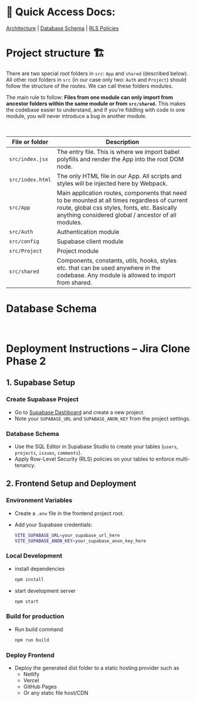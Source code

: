 
# 📄 Quick Access Docs:
[Architecture](ArchitecturalDecisions.md) | [Database Schema](deployment.md) | [RLS Policies](RLS_Policies.md)
<br>

# Project structure 🏗

There are two special root folders in `src`: `App` and `shared` (described below). All other root folders in `src` (in our case only two: `Auth` and `Project`) should follow the structure of the routes. We can call these folders modules.

The main rule to follow: **Files from one module can only import from ancestor folders within the same module or from `src/shared`.** This makes the codebase easier to understand, and if you're fiddling with code in one module, you will never introduce a bug in another module.

<br>

| File or folder   | Description                                                                                                                                                                                          |
| ---------------- | ---------------------------------------------------------------------------------------------------------------------------------------------------------------------------------------------------- |
| `src/index.jsx`  | The entry file. This is where we import babel polyfills and render the App into the root DOM node.                                                                                                   |
| `src/index.html` | The only HTML file in our App. All scripts and styles will be injected here by Webpack.                                                                                                              |
| `src/App`        | Main application routes, components that need to be mounted at all times regardless of current route, global css styles, fonts, etc. Basically anything considered global / ancestor of all modules. |
| `src/Auth`       | Authentication module                                                                                                                                                                                |
| `src/config`     | Supabase client module                                                                                                                                                                               |
| `src/Project`    | Project module                                                                                                                                                                                       |
| `src/shared`     | Components, constants, utils, hooks, styles etc. that can be used anywhere in the codebase. Any module is allowed to import from shared.                                                             |

# Database Schema

<br>

# Deployment Instructions – Jira Clone Phase 2

## 1. Supabase Setup

### Create Supabase Project

- Go to [Supabase Dashboard](https://app.supabase.com/) and create a new project.
- Note your `SUPABASE_URL` and `SUPABASE_ANON_KEY` from the project settings.

### Database Schema

- Use the SQL Editor in Supabase Studio to create your tables (`users`, `projects`, `issues`, `comments`).
- Apply Row-Level Security (RLS) policies on your tables to enforce multi-tenancy.

## 2. Frontend Setup and Deployment

### Environment Variables

- Create a `.env` file in the frontend project root.
- Add your Supabase credentials:

  ```bash
  VITE_SUPABASE_URL=your_supabase_url_here
  VITE_SUPABASE_ANON_KEY=your_supabase_anon_key_here
  ```

### Local Development

- install dependencies

  ```bash
  npm install
  ```

- start development server

  ```bash
  npm start
  ```

### Build for production

- Run build command

  ```bash
  npm run build
  ```

### Deploy Frontend

- Deploy the generated dist folder to a static hosting provider such as
  - Netlify
  - Vercel
  - GitHub Pages
  - Or any static file host/CDN
